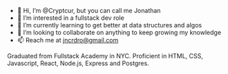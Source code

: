 - 👋 Hi, I’m @Cryptcur, but you can call me Jonathan
- 👀 I’m interested in a fullstack dev role
- 🌱 I’m currently learning to get better at data structures and algos
- 💞️ I’m looking to collaborate on anything to keep growing my knowledge
- 📫 Reach me at jncrdro@gmail.com

Graduated from Fullstack Academy in NYC.
Proficient in HTML, CSS, Javascript, React, Node.js, Express and Postgres.
